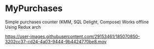 # MyPurchases
Simple purchases counter (KMM, SQL Delight, Compose)
Works offline
Using Redux arch


https://user-images.githubusercontent.com/29153461/185070850-3202cc37-cd24-4a03-9444-9b4424770be8.mov

